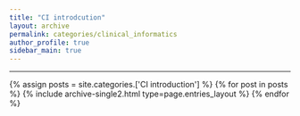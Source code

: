 ```yaml
---
title: "CI introdcution"
layout: archive
permalink: categories/clinical_informatics
author_profile: true
sidebar_main: true
---
```


<!-- 공백이 포함되어 있는 카테고리 이름의 경우 site.categories['a b c'] 이런식으로! -->

***

{% assign posts = site.categories.['CI introduction'] %}
{% for post in posts %} {% include archive-single2.html type=page.entries_layout %} {% endfor %}
